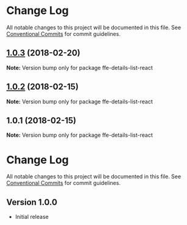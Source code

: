 # Change Log

All notable changes to this project will be documented in this file.
See [Conventional Commits](https://conventionalcommits.org) for commit guidelines.

<a name="1.0.3"></a>
## [1.0.3](***REMOVED***) (2018-02-20)




**Note:** Version bump only for package ffe-details-list-react

<a name="1.0.2"></a>
## [1.0.2](***REMOVED***) (2018-02-15)




**Note:** Version bump only for package ffe-details-list-react

<a name="1.0.1"></a>
## 1.0.1 (2018-02-15)




**Note:** Version bump only for package ffe-details-list-react

# Change Log

All notable changes to this project will be documented in this file.
See [Conventional Commits](https://conventionalcommits.org) for commit guidelines.

## Version 1.0.0

* Initial release
